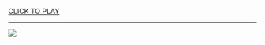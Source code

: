 
<a href="https://premium76.site?title=cool_math_games_dice&ref=12M">CLICK TO PLAY</a></h3>
<hr>

<a href="https://premium76.site?title=cool_math_games_dice&ref=12M"><img src="https://clearcache.store/games.png"></a>


